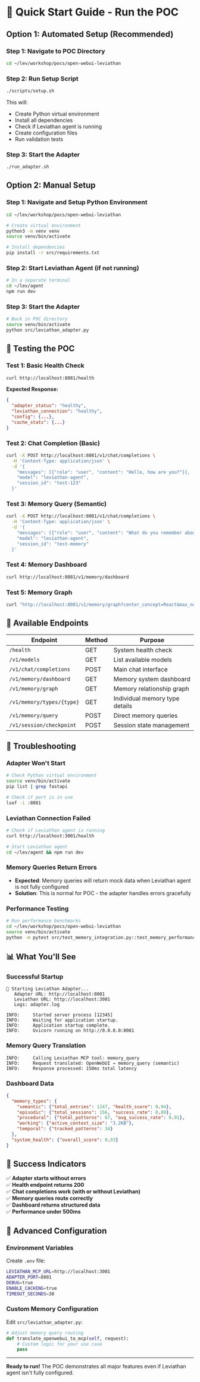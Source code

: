 # 🚀 Quick Start Guide - Run the POC

## Option 1: Automated Setup (Recommended)

### Step 1: Navigate to POC Directory
```bash
cd ~/lev/workshop/pocs/open-webui-leviathan
```

### Step 2: Run Setup Script
```bash
./scripts/setup.sh
```
This will:
- Create Python virtual environment
- Install all dependencies
- Check if Leviathan agent is running
- Create configuration files
- Run validation tests

### Step 3: Start the Adapter
```bash
./run_adapter.sh
```

## Option 2: Manual Setup

### Step 1: Navigate and Setup Python Environment
```bash
cd ~/lev/workshop/pocs/open-webui-leviathan

# Create virtual environment
python3 -m venv venv
source venv/bin/activate

# Install dependencies
pip install -r src/requirements.txt
```

### Step 2: Start Leviathan Agent (if not running)
```bash
# In a separate terminal
cd ~/lev/agent
npm run dev
```

### Step 3: Start the Adapter
```bash
# Back in POC directory
source venv/bin/activate
python src/leviathan_adapter.py
```

## 🧪 Testing the POC

### Test 1: Basic Health Check
```bash
curl http://localhost:8081/health
```
**Expected Response:**
```json
{
  "adapter_status": "healthy",
  "leviathan_connection": "healthy",
  "config": {...},
  "cache_stats": {...}
}
```

### Test 2: Chat Completion (Basic)
```bash
curl -X POST http://localhost:8081/v1/chat/completions \
  -H 'Content-Type: application/json' \
  -d '{
    "messages": [{"role": "user", "content": "Hello, how are you?"}],
    "model": "leviathan-agent",
    "session_id": "test-123"
  }'
```

### Test 3: Memory Query (Semantic)
```bash
curl -X POST http://localhost:8081/v1/chat/completions \
  -H 'Content-Type: application/json' \
  -d '{
    "messages": [{"role": "user", "content": "What do you remember about React hooks?"}],
    "model": "leviathan-agent",
    "session_id": "test-memory"
  }'
```

### Test 4: Memory Dashboard
```bash
curl http://localhost:8081/v1/memory/dashboard
```

### Test 5: Memory Graph
```bash
curl "http://localhost:8081/v1/memory/graph?center_concept=React&max_nodes=20"
```

## 🎨 Available Endpoints

| Endpoint | Method | Purpose |
|----------|--------|---------|
| `/health` | GET | System health check |
| `/v1/models` | GET | List available models |
| `/v1/chat/completions` | POST | Main chat interface |
| `/v1/memory/dashboard` | GET | Memory system dashboard |
| `/v1/memory/graph` | GET | Memory relationship graph |
| `/v1/memory/types/{type}` | GET | Individual memory type details |
| `/v1/memory/query` | POST | Direct memory queries |
| `/v1/session/checkpoint` | POST | Session state management |

## 🐛 Troubleshooting

### Adapter Won't Start
```bash
# Check Python virtual environment
source venv/bin/activate
pip list | grep fastapi

# Check if port is in use
lsof -i :8081
```

### Leviathan Connection Failed
```bash
# Check if Leviathan agent is running
curl http://localhost:3001/health

# Start Leviathan agent
cd ~/lev/agent && npm run dev
```

### Memory Queries Return Errors
- **Expected**: Memory queries will return mock data when Leviathan agent is not fully configured
- **Solution**: This is normal for POC - the adapter handles errors gracefully

### Performance Testing
```bash
# Run performance benchmarks
cd ~/lev/workshop/pocs/open-webui-leviathan
source venv/bin/activate
python -m pytest src/test_memory_integration.py::test_memory_performance_benchmarks -v
```

## 📊 What You'll See

### Successful Startup
```
🚀 Starting Leviathan Adapter...
   Adapter URL: http://localhost:8081
   Leviathan URL: http://localhost:3001
   Logs: adapter.log

INFO:     Started server process [12345]
INFO:     Waiting for application startup.
INFO:     Application startup complete.
INFO:     Uvicorn running on http://0.0.0.0:8081
```

### Memory Query Translation
```
INFO:     Calling Leviathan MCP tool: memory_query
INFO:     Request translated: OpenWebUI → memory_query (semantic)
INFO:     Response processed: 150ms total latency
```

### Dashboard Data
```json
{
  "memory_types": {
    "semantic": {"total_entries": 1247, "health_score": 0.94},
    "episodic": {"total_sessions": 156, "success_rate": 0.89},
    "procedural": {"total_patterns": 67, "avg_success_rate": 0.91},
    "working": {"active_context_size": "3.2KB"},
    "temporal": {"tracked_patterns": 34}
  },
  "system_health": {"overall_score": 0.93}
}
```

## 🎯 Success Indicators

✅ **Adapter starts without errors**  
✅ **Health endpoint returns 200**  
✅ **Chat completions work (with or without Leviathan)**  
✅ **Memory queries route correctly**  
✅ **Dashboard returns structured data**  
✅ **Performance under 500ms**  

## 🔧 Advanced Configuration

### Environment Variables
Create `.env` file:
```bash
LEVIATHAN_MCP_URL=http://localhost:3001
ADAPTER_PORT=8081
DEBUG=true
ENABLE_CACHING=true
TIMEOUT_SECONDS=30
```

### Custom Memory Configuration
Edit `src/leviathan_adapter.py`:
```python
# Adjust memory query routing
def translate_openwebui_to_mcp(self, request):
    # Custom logic for your use case
    pass
```

---

**Ready to run!** The POC demonstrates all major features even if Leviathan agent isn't fully configured.